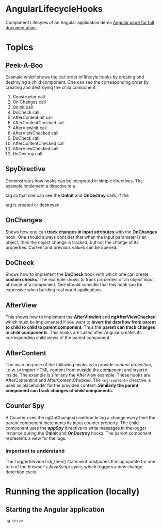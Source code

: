 # AngularLifecycleHooks
 Component Lifecyles of an Angular application demo
[Angular page for full documentation:](https://angular.io/guide/lifecycle-hooks)
 # Topics
## Peek-A-Boo
Example which shows the call order of lifecyle hooks by creating
and destroying a child component. One can see the corresponding order by creating and destroying the child component:
 1. Constructor call
 2. On Changes call
 3. OnInit call
 4. DoCheck call
 5. AfterContentInit call
 6. AfterContentChecked call
 7. AfterViewInit call
 8. AfterViewChecked call
 9. DoCheck call
10. AfterContentChecked call
11. AfterViewChecked call
12. OnDestroy call

## SpyDirective
Demonstrates how hooks can be integrated in simple directives.
The example implement a directive in a <p> tag so that one can see the **OnInit** and **OnDestroy** calls, if the <p> tag is created or
destroyed.

## OnChanges
Shows how one can **track changes in input attributes** with the **OnChanges** hook. One should always consider that when the input parameter is an object, than the object change is tracked, but not the change of its properties. Current and previous values can
be queried.

## DoCheck
Shows how to implement the **DoCheck** hook with which one can create **custom checks**. The example shows to track properties of an object input attribute of a component. One should consider that this hook can be expensive when building real world applications.

## AfterView
This shows how to implement the **AfterViewInit** and **ngAfterViewChecked** which must be implemented if you want to **invert the dataflow from parent to child to child to parent component**. Thus the **parent can track changes in child components**.
This hooks are called after Angular creates its corresponding child views of the parent component.

## AfterContent
The main purpose of the following hooks is to provide *content projection*, i.o.w. to import HTML content from outside the component and insert it inside. The example is similarly the AfterView example. These hooks are AfterContentInit and AfterContentChecked. The `<ng-content>` directive is used as placeholder for the provided content. **Similarly the parent component can track changes of child components.**

## Counter Spy
A Counter uses the ngOnChanges() method to log a change every time the parent component increments its input counter property. The child component
uses the ***appSpy*** directive to write messages in the logger instance during the **OnInit** and **OnDestroy** hooks. The parent component represents a view for the logs.

### Important to understand
The LoggerService.tick_then() statement postpones the log update for one turn of the browser's JavaScript cycle, which triggers a new change-detection cycle.


# Running the application (locally)
## Starting the Angular application
`ng serve`
